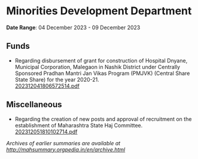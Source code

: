 # Minorities Development Department

**Date Range**: 04 December 2023 - 09 December 2023


## Funds
- Regarding disbursement of grant for construction of Hospital Dnyane, Municipal Corporation, Malegaon in Nashik District under Centrally Sponsored Pradhan Mantri Jan Vikas Program (PMJVK) (Central Share State Share) for the year 2020-21.\
  [202312041806572514.pdf](https://gr.maharashtra.gov.in/Site/Upload/Government%20Resolutions/English/202312041806572514.pdf)

## Miscellaneous
- Regarding the creation of new posts and approval of recruitment on the establishment of Maharashtra State Haj Committee.\
  [202312051810102714.pdf](https://gr.maharashtra.gov.in/Site/Upload/Government%20Resolutions/English/202312051810102714.pdf)


*Archives of earlier summaries are available at http://mahsummary.orgpedia.in/en/archive.html*